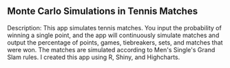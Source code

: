 ## Monte Carlo Simulations in Tennis Matches

Description: This app simulates tennis matches. You input the probability of winning a single point, and the app will continuously simulate matches and output the percentage of points, games, tiebreakers, sets, and matches that were won. The matches are simulated according to Men's Single's Grand Slam rules. I created this app using R, Shiny, and Highcharts.
